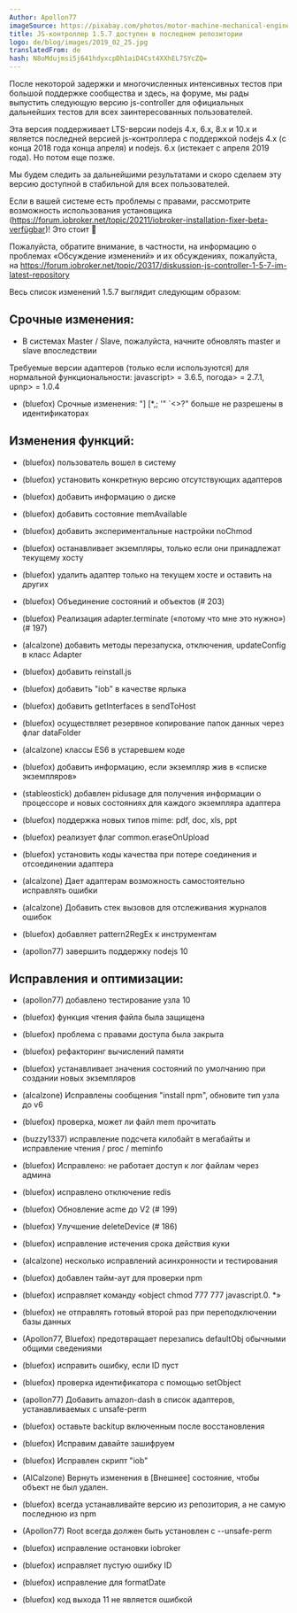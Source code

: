 ```yaml
---
Author: Apollon77
imageSource: https://pixabay.com/photos/motor-machine-mechanical-engine-768750/
title: JS-контроллер 1.5.7 доступен в последнем репозитории
logo: de/blog/images/2019_02_25.jpg
translatedFrom: de
hash: N8oMdujmsi5j641hdyxcpDh1aiD4Cst4XXhEL7SYcZQ=
---
```

После некоторой задержки и многочисленных интенсивных тестов при большой поддержке сообщества и здесь, на форуме, мы рады выпустить следующую версию js-controller для официальных дальнейших тестов для всех заинтересованных пользователей.
<!-- SOURCE: 685009 Nach einiger Verzögerung und vielen intensiven Tests mit großer Unterstützung aus der Community und hier im Forum freuen wir uns die nächste Version des js-controllers zu offiziellen weiteren Tests für alle interessierten User freizugeben. -->

Эта версия поддерживает LTS-версии nodejs 4.x, 6.x, 8.x и 10.x и является последней версией js-контроллера с поддержкой nodejs 4.x (с конца 2018 года конца апреля) и nodejs. 6.x (истекает с апреля 2019 года). Но потом еще позже.
<!-- SOURCE: 222534 Diese Version unterstützt die nodejs LTS Versionen 4.x, 6.x, 8.x und 10.x und ist die letzte js-controller Version mit Unterstützung für nodejs 4.x (bereits seit April 2018 End-of-Life) und nodejs 6.x (wird ab April 2019 End-of-Live sein). Dazu dann aber später mehr. -->

Мы будем следить за дальнейшими результатами и скоро сделаем эту версию доступной в стабильной для всех пользователей.
<!-- SOURCE: 707304 Wir werden die weiteren Ergebnisse beobachten und demnächst diese Version auch im Stable für alle Nutzer verfügbar machen. -->

Если в вашей системе есть проблемы с правами, рассмотрите возможность использования установщика (https://forum.iobroker.net/topic/20211/iobroker-installation-fixer-beta-verfügbar)! Это стоит 🙂
<!-- SOURCE: 528525 Falls Euer System Rechteprobleme hat überlegt bitte ggf den Installation Fixer zu nutzen (https://forum.iobroker.net/topic/20211/iobroker-installation-fixer-beta-verfügbar)! Es lohnt sich 🙂 -->

Пожалуйста, обратите внимание, в частности, на информацию о проблемах «Обсуждение изменений» и их обсуждениях, пожалуйста, на https://forum.iobroker.net/topic/20317/diskussion-js-controller-1-5-7-im-latest-repository
<!-- SOURCE: 626087 Bitte beachtet vor allem die Informationen unter "Breaking changes"
Probleme und Diskussionen bitte in https://forum.iobroker.net/topic/20317/diskussion-js-controller-1-5-7-im-latest-repository -->

Весь список изменений 1.5.7 выглядит следующим образом:
<!-- SOURCE: 719111 Das gesamte Changelog der 1.5.7 ist das folgende: -->

## Срочные изменения:
<!-- SOURCE: 818539 ## Breaking changes: -->
* В системах Master / Slave, пожалуйста, начните обновлять master и slave впоследствии
<!-- SOURCE: 531020 * On Master/Slave systems please start updating master and the slaves afterwards -->
Требуемые версии адаптеров (только если используются) для нормальной функциональности: javascript> = 3.6.5, погода> = 2.7.1, upnp> = 1.0.4
<!-- SOURCE: 321011 * Required versions of adapters (only if used) for normal functionality: javascript >= 3.6.5, dasWetter >= 2.7.1, upnp >= 1.0.4 -->
* (bluefox) Срочные изменения: "] [*,; '" `<>?" больше не разрешены в идентификаторах
<!-- SOURCE: 534084 * (bluefox) Срочные изменения: "] [*,; '" `<>?" больше не разрешены в идентификаторах -->

## Изменения функций:
<!-- SOURCE: 455443 ## Feature changes: -->
* (bluefox) пользователь вошел в систему
<!-- SOURCE: 600378 * (bluefox) the user by changing of states and objects is logged -->
* (bluefox) установить конкретную версию отсутствующих адаптеров
<!-- SOURCE: 987673 * (bluefox) install specific version of missing adapter -->
* (bluefox) добавить информацию о диске
<!-- SOURCE: 792873 * (bluefox) add disk info -->
* (bluefox) добавить состояние memAvailable
<!-- SOURCE: 350866 * (bluefox) add memAvailable state -->
* (bluefox) добавить экспериментальные настройки noChmod
<!-- SOURCE: 159544 * (bluefox) add noChmod experimental settings -->
* (bluefox) останавливает экземпляры, только если они принадлежат текущему хосту
<!-- SOURCE: 933076 * (bluefox) stop instances only if they belongs to current host -->
* (bluefox) удалить адаптер только на текущем хосте и оставить на других
<!-- SOURCE: 324551 * (bluefox) delete adapter only on current host and leave it on others -->
* (bluefox) Объединение состояний и объектов (# 203)
<!-- SOURCE: 638771 * (bluefox) Combine States and Objects (#203) -->
* (bluefox) Реализация adapter.terminate («потому что мне это нужно») (# 197)
<!-- SOURCE: 62497 * (bluefox) Implement adapter.terminate('Because I need it') (#197) -->
* (alcalzone) добавить методы перезапуска, отключения, updateConfig в класс Adapter
<!-- SOURCE: 439791 * (alcalzone) add restart, disable, updateConfig methods to Adapter class -->
* (bluefox) добавить reinstall.js
<!-- SOURCE: 3838 * (bluefox) add reinstall.js -->
* (bluefox) добавить "iob" в качестве ярлыка
<!-- SOURCE: 540106 * (bluefox) add "iob" as shortcut -->
* (bluefox) добавить getInterfaces в sendToHost
<!-- SOURCE: 676162 * (bluefox) add getInterfaces to sendToHost -->
* (bluefox) осуществляет резервное копирование папок данных через флаг dataFolder
<!-- SOURCE: 570253 * (bluefox) implement backup of data folders via dataFolder flag -->
* (alcalzone) классы ES6 в устаревшем коде
<!-- SOURCE: 46796 * (alcalzone) Add a wrapper method to safely expose ES6 classes to legacy code -->
* (bluefox) добавить информацию, если экземпляр жив в «списке экземпляров»
<!-- SOURCE: 214968 * (bluefox) add information if instance is alive in "list instances" -->
* (stableostick) добавлен pidusage для получения информации о процессоре и новых состояниях для каждого экземпляра адаптера
<!-- SOURCE: 403795 * (stabilostick) added 'pidusage' for information about cpu and new states per adapter instance -->
* (bluefox) поддержка новых типов mime: pdf, doc, xls, ppt
<!-- SOURCE: 979599 * (bluefox) support of new mime types: pdf, doc, xls, ppt -->
* (bluefox) реализует флаг common.eraseOnUpload
<!-- SOURCE: 185678 * (bluefox) implement flag common.eraseOnUpload -->
* (bluefox) установить коды качества при потере соединения и отсоединении адаптера
<!-- SOURCE: 797316 * (bluefox) set quality codes on connection lost and adapter disconnect -->
* (alcalzone) Дает адаптерам возможность самостоятельно исправлять ошибки
<!-- SOURCE: 452690 * (alcalzone) Give adapters a chance to handle their own uncaught errors -->
* (alcalzone) Добавить стек вызовов для отслеживания журналов ошибок
<!-- SOURCE: 110424 * (alcalzone) Add call stack information to hard to trace error logs -->
* (bluefox) добавляет pattern2RegEx к инструментам
<!-- SOURCE: 120926 * (bluefox) add pattern2RegEx to tools -->
* (apollon77) завершить поддержку nodejs 10
<!-- SOURCE: 220973 * (apollon77) завершить поддержку nodejs 10 -->

## Исправления и оптимизации:
<!-- SOURCE: 950437 ## Fixes and Optimizations: -->
* (apollon77) добавлено тестирование узла 10
<!-- SOURCE: 190932 * (apollon77) the node10 testing was added -->
* (bluefox) функция чтения файла была защищена
<!-- SOURCE: 812855 * (bluefox) the read file function was protected -->
* (bluefox) проблема с правами доступа была закрыта
<!-- SOURCE: 948294 * (bluefox) possible access rights problem was closed -->
* (bluefox) рефакторинг вычислений памяти
<!-- SOURCE: 832112 * (bluefox) refactoring of memory calculations -->
* (bluefox) устанавливает значения состояний по умолчанию при создании новых экземпляров
<!-- SOURCE: 388727 * (bluefox) set default values of states by creation of new instances -->
* (alcalzone) Исправлены сообщения "install npm", обновите тип узла до v6
<!-- SOURCE: 131832 * (alcalzone) Fix "install npm" messages, upgrade node typings to v6 -->
* (bluefox) проверка, может ли файл mem прочитать
<!-- SOURCE: 979603 * (bluefox) check if mem file could be read -->
* (buzzy1337) исправление подсчета килобайт в мегабайты и исправление чтения / proc / meminfo
<!-- SOURCE: 459387 * (buzzy1337) fix calculation of kilobyte to megabyte and fix reading /proc/meminfo -->
* (bluefox) Исправлено: не работает доступ к лог файлам через админа
<!-- SOURCE: 62183 * (bluefox) Fix: Access to log files through admin does not work -->
* (bluefox) исправлено отключение redis
<!-- SOURCE: 759224 * (bluefox) fix redis disconnect -->
* (bluefox) Обновление acme до V2 (# 199)
<!-- SOURCE: 306165 * (bluefox) Update acme to V2 (#199) -->
* (bluefox) Улучшение deleteDevice (# 186)
<!-- SOURCE: 55084 * (bluefox) Improve deleteDevice (#186) -->
* (bluefox) исправление истечения срока действия куки
<!-- SOURCE: 693286 * (bluefox) fix cookie expiration -->
* (alcalzone) несколько исправлений асинхронности и тестирования
<!-- SOURCE: 808600 * (alcalzone) several async and testing fixes -->
* (bluefox) добавлен тайм-аут для проверки npm
<!-- SOURCE: 342468 * (bluefox) timeout for npm check added -->
* (bluefox) исправляет команду «object chmod 777 777 javascript.0. *»
<!-- SOURCE: 391005 * (bluefox) fix "object chmod 777 777 javascript.0.*" command -->
* (bluefox) не отправлять готовый второй раз при переподключении базы данных
<!-- SOURCE: 405189 * (bluefox) do not send ready second time on reconnect db -->
* (Apollon77, Bluefox) предотвращает перезапись defaultObj обычными общими сведениями
<!-- SOURCE: 933424 * (Apollon77, Bluefox) prevent defaultObj to be overwritten with normal common details -->
* (bluefox) исправить ошибку, если ID пуст
<!-- SOURCE: 761779 * (bluefox) fix error if ID is empty -->
* (bluefox) проверка идентификатора с помощью setObject
<!-- SOURCE: 535445 * (bluefox) check id by setObject -->
* (apollon77) Добавить amazon-dash в список адаптеров, устанавливаемых с unsafe-perm
<!-- SOURCE: 933606 * (apollon77) Add amazon-dash to list of adapter to be installed with unsafe-perm -->
* (bluefox) оставьте backitup включенным после восстановления
<!-- SOURCE: 819081 * (bluefox) leave backitup enabled after restore -->
* (bluefox) Исправим давайте зашифруем
<!-- SOURCE: 267454 * (bluefox) Fix let's encrypt -->
* (bluefox) Исправлен скрипт "iob"
<!-- SOURCE: 645204 * (bluefox) Fix "iob" script -->
* (AlCalzone) Вернуть изменения в [Внешнее] состояние, чтобы объект не был удален.
<!-- SOURCE: 363876 * (AlCalzone) Revert the changes to del[Foreign]State, so the object is not deleted. -->
* (bluefox) всегда устанавливайте версию из репозитория, а не самую последнюю из npm
<!-- SOURCE: 734748 * (bluefox) always install the version from repository and not the latest from npm -->
* (Apollon77) Root всегда должен быть установлен с --unsafe-perm
<!-- SOURCE: 663339 * (Apollon77) Root should always npm install with --unsafe-perm -->
* (bluefox) исправление остановки iobroker
<!-- SOURCE: 146285 * (bluefox) fix iobroker stop -->
* (bluefox) исправляет пустую ошибку ID
<!-- SOURCE: 180270 * (bluefox) fix Empty ID error -->
* (bluefox) исправление для formatDate
<!-- SOURCE: 806540 * (bluefox) fix for formatDate -->
* (bluefox) код выхода 11 не является ошибкой
<!-- SOURCE: 341614 * (bluefox) код выхода 11 не является ошибкой -->
